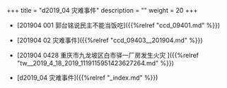 +++
title = "d2019_04 灾难事件"
description = ""
weight = 20
+++



* [201904 001 郭台铭说民主不能当饭吃]({{%relref "ccd_09401.md" %}})


* [201904 02 灾难事件]({{%relref "ccd_09403__201904.md" %}})


* [201904 0428 重庆市九龙坡区白市驿一厂房发生火灾 ]({{%relref "tw__2019_4_18_2019_1119115951423627264.md" %}})


* [d2019_04 灾难事件]({{%relref "_index.md" %}})

